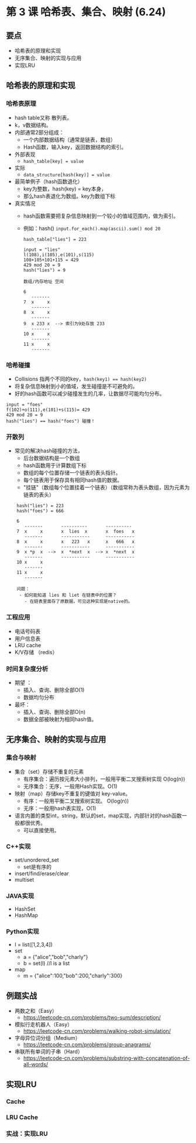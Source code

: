# 第 3 课 哈希表、集合、映射 (6.24)

## 要点 
- 哈希表的原理和实现
- 无序集合、映射的实现与应用
- 实现LRU

## 哈希表的原理和实现 

### 哈希表原理
- hash table又称 散列表。
- k，v数据结构。
- 内部通常2部分组成：
  - 一个内部数据结构（通常是链表，数组）
  - Hash函数，输入key，返回数据结构的索引。
- 外部表现
  - `hash_table[key] = value`
- 实际
  - `data_structure[hash(key)] = value`
- 最简单例子（hash函数退化）
  - key为整数，hash(key) = key本身，
  - 那么hash表退化为数组。key为数组下标
- 真实情况
  - hash函数需要把复杂信息映射到一个较小的值域范围内，做为索引。
  - 例如：hash() `input.for_each().map(ascii).sum() mod 20`

    ```
    hash_table["lies"] = 223
    
    input = "lies"
    l(108),i(105),e(101),s(115)
    108+105+101+115 = 429
    429 mod 20 = 9
    hash("lies") = 9
    
    数组/内存地址 空间 
    
    6 
       ------- 
    7  x     x 
       ------- 
    8  x     x 
       ------- 
    9  x 233 x  --> 索引为9处存放 233 
       ------- 
    10 x     x 
       ------- 
    11 x     x 
       -------
    ```
  
### 哈希碰撞
- Collisions 指两个不同的key，`hash(key1) == hash(key2)`
- 将复杂信息映射到小的值域，发生碰撞是不可避免的。
- 好的hash函数可以减少碰撞发生的几率，让数据尽可能均匀分布。

```
input = "foes"
f(102)+o(111),e(101)+s(115)= 429 
429 mod 20 = 9 
hash("lies") == hash("foes") 碰撞！
```

### 开散列
- 常见的解决hash碰撞的方法，
  - 后台数据结构是一个数组
  - hash函数用于计算数组下标
  - 数组的每个位置存储一个链表的表头指针。
  - 每个链表用于保存具有相同hash值的数据。
  - "挂链"（数组每个位置挂着一个链表）（数组常称为表头数组，因为元素为链表的表头）
  
```
    hash("lies") = 223
    hash("foes") = 666
    
    6 
       -------       ----------       ----------
    7  x     x       x  lies  x       x  foes   x
       -------       -----------      -----------
    8  x     x       x   223   x      x   666   x 
       -------       -----------      -----------
    9  x *p  x  -->  x  *next  x  --> x  *next  x 
       -------       -----------      -----------
    10 x     x       
       ------- 
    11 x     x 
       -------
    
    问题：
     - 如何能知道 lies 和 liet 在链表中的位置？   
       - 在链表里面存了原数据，可见这种实现是native的。
```

### 工程应用
- 电话号码表
- 用户信息表
- LRU cache
- K/V存储 （redis）

### 时间复杂度分析
- 期望 ：
  - 插入、查询、删除全部O(1)
  - 数据均匀分布
- 最坏：
  - 插入、查询、删除全部O(n) 
  - 数据全部被映射为相同hash值。

## 无序集合、映射的实现与应用 

### 集合与映射
- 集合（set）存储不重复的元素
  - 有序集合：遍历按元素大小排列，一般用平衡二叉搜索树实现 O(log(n))
  - 无序集合：无序，一般用Hash实现。O(1)
- 映射（map）存储key不重复的键值对 key-value。
  - 有序：一般用平衡二叉搜索树实现。 O(log(n))
  - 无序：一般用hash表实现，O(1)
- 语言内置的类型int，string，默认的set，map实现，内部针对的hash函数一般都很优秀。
  - 可以直接使用。

### C++实现
- set/unordered_set
  - set是有序的
- insert/find/erase/clear  
- multiset

### JAVA实现
- HashSet
- HashMap

### Python实现
- l = list([1,2,3,4])
- set
  - a = {"alice","bob","charly"}
  - b = set(l) //l is a list
- map
  - m = {"alice":100,"bob":200,"charly":300}
  
## 例题实战

- 两数之和（Easy）
    - https://leetcode-cn.com/problems/two-sum/description/
- 模拟行走机器人（Easy）
    - https://leetcode-cn.com/problems/walking-robot-simulation/
- 字母异位词分组（Medium）
    - https://leetcode-cn.com/problems/group-anagrams/
- 串联所有单词的子串（Hard）
    - https://leetcode-cn.com/problems/substring-with-concatenation-of-all-words/

## 实现LRU

### Cache

### LRU Cache

### 实战：实现LRU



